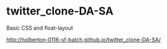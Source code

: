 # twitter_clone-DA-SA
Basic CSS and float-layout

http://holberton-0116-sf-batch.github.io/twitter_clone-DA-SA/
